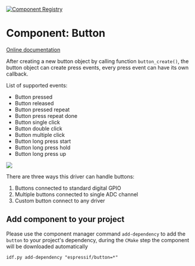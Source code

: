 [![Component Registry](https://components.espressif.com/components/espressif/button/badge.svg)](https://components.espressif.com/components/espressif/button)

# Component: Button
[Online documentation](https://docs.espressif.com/projects/esp-iot-solution/en/latest/input_device/button.html)

After creating a new button object by calling function `button_create()`, the button object can create press events, every press event can have its own callback.

List of supported events:
 * Button pressed
 * Button released
 * Button pressed repeat
 * Button press repeat done
 * Button single click
 * Button double click
 * Button multiple click
 * Button long press start
 * Button long press hold
 * Button long press up

![](https://dl.espressif.com/button_v2/button.svg)

There are three ways this driver can handle buttons:
1. Buttons connected to standard digital GPIO
2. Multiple buttons connected to single ADC channel
3. Custom button connect to any driver

## Add component to your project

Please use the component manager command `add-dependency` to add the `button` to your project's dependency, during the `CMake` step the component will be downloaded automatically

```
idf.py add-dependency "espressif/button=*"
```